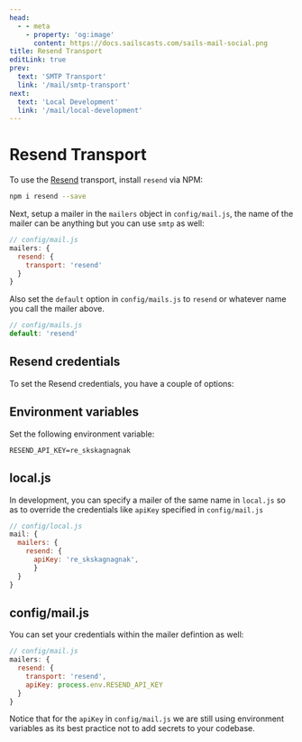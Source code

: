 ```yaml
---
head:
  - - meta
    - property: 'og:image'
      content: https://docs.sailscasts.com/sails-mail-social.png
title: Resend Transport
editLink: true
prev:
  text: 'SMTP Transport'
  link: '/mail/smtp-transport'
next:
  text: 'Local Development'
  link: '/mail/local-development'
---
```


# Resend Transport

To use the [Resend](https://resend.com) transport, install `resend` via NPM:

```sh
npm i resend --save
```

Next, setup a mailer in the `mailers` object in `config/mail.js`, the name of the mailer can be anything but you can use `smtp` as well:

```js
// config/mail.js
mailers: {
  resend: {
    transport: 'resend'
  }
}
```

Also set the `default` option in `config/mails.js` to `resend` or whatever name you call the mailer above.

```js
// config/mails.js
default: 'resend'
```

## Resend credentials

To set the Resend credentials, you have a couple of options:

## Environment variables

Set the following environment variable:

```
RESEND_API_KEY=re_skskagnagnak
```

## local.js

In development, you can specify a mailer of the same name in `local.js` so as to override the credentials like `apiKey` specified in `config/mail.js`

```js
// config/local.js
mail: {
  mailers: {
    resend: {
      apiKey: 're_skskagnagnak',
      }
  }
}
```

## config/mail.js

You can set your credentials within the mailer defintion as well:

```js
// config/mail.js
mailers: {
  resend: {
    transport: 'resend',
    apiKey: process.env.RESEND_API_KEY
  }
}
```

Notice that for the `apiKey` in `config/mail.js` we are still using environment variables as its best practice not to add secrets to your codebase.
